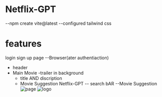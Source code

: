 # Netflix-GPT


--npm create vite@latest 
--configured tailwind css


# features
login sign up page
--Browser(ater authentiaction)
  - header
  - Main Movie
     -trailer in background
     - title AND discription
     - Movie Suggestion 
Netflix-GPT
-- search bAR
--Movie Suggestion
        <img src = "https://assets.nflxext.com/ffe/siteui/vlv3/42a0bce6-fc59-4c1c-b335-7196a59ae9ab/web/IN-en-20250303-TRIFECTA-perspective_d5f81427-d6cf-412d-8e86-2315671b9be1_large.jpg" alt = "page" />
   <img src = "https://help.nflxext.com/helpcenter/OneTrust/oneTrust_production/consent/87b6a5c0-0104-4e96-a291-092c11350111/01938dc4-59b3-7bbc-b635-c4131030e85f/logos/dd6b162f-1a32-456a-9cfe-897231c7763c/4345ea78-053c-46d2-b11e-09adaef973dc/Netflix_Logo_PMS.png"
      alt = "logo" />

